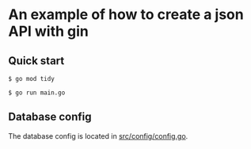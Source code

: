 # An example of how to create a json API with gin

## Quick start
```
$ go mod tidy

$ go run main.go
```

## Database config
The database config is located in [src/config/config.go](src/config/config.go).